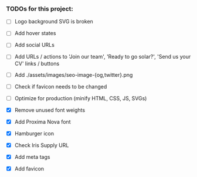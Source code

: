 ### TODOs for this project:

- [ ] Logo background SVG is broken
- [ ] Add hover states
- [ ] Add social URLs
- [ ] Add URLs / actions to 'Join our team', 'Ready to go solar?', 'Send us your CV' links / buttons
- [ ] Add ./assets/images/seo-image-{og,twitter}.png
- [ ] Check if favicon needs to be changed
- [ ] Optimize for production (minify HTML, CSS, JS, SVGs)

- [x] Remove unused font weights
- [x] Add Proxima Nova font
- [x] Hamburger icon
- [x] Check Iris Supply URL
- [x] Add meta tags
- [x] Add favicon